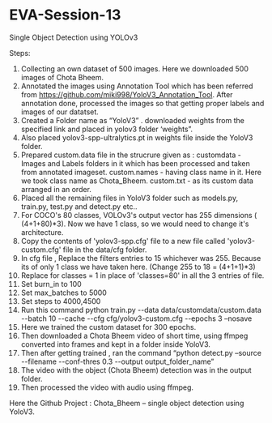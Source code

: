 # EVA-Session-13

Single Object Detection using YOLOv3

Steps: 
1.	Collecting an own dataset of 500 images. Here we downloaded 500 images of Chota Bheem.
2.	Annotated the images using Annotation Tool which has been referred from https://github.com/miki998/YoloV3_Annotation_Tool. After annotation done, processed the images so that getting proper labels and images of our datatset.
3.	Created a Folder name as “YoloV3” . downloaded weights from the specified link and placed in yolov3 folder ‘weights”. 
4.	Also placed yolov3-spp-ultralytics.pt in weights file inside the YoloV3 folder.
5.	Prepared custom.data file in the strucrure given as :
customdata - Images and Labels folders in it which has been processed and taken from annotated imageset.
custom.names - having class name in it. Here we took class name as Chota_Bheem.
custom.txt - as its custom data arranged in an order.
6.	Placed all the remaining files in YoloV3 folder such as models.py, train.py, test.py and detect.py etc..
7.	For COCO's 80 classes, VOLOv3's output vector has 255 dimensions ( (4+1+80)*3). Now we have 1 class, so we would need to change it's architecture.
8.	Copy the contents of 'yolov3-spp.cfg' file to a new file called 'yolov3-custom.cfg' file in the data/cfg folder.
9.	In cfg file , Replace the filters entries to 15 whichever was 255. Because its of only 1 class we have taken here. (Change 255 to 18 = (4+1+1)*3)
10.	Replace for classes = 1 in place of 'classes=80' in all the 3 entries of file. 
11.	Set burn_in to 100
12.	Set max_batches to 5000
13.	Set steps to 4000,4500
14.	Run this command python train.py --data data/customdata/custom.data --batch 10 --cache --cfg cfg/yolov3-custom.cfg --epochs 3 –nosave
15.	Here we trained the custom dataset for 300 epochs.
16.	Then downloaded a Chota Bheem video of short time, using ffmpeg converted into frames and kept in a folder inside YoloV3.
17.	Then after getting trained , ran the command
“python detect.py  –source  --filename  --conf-thres 0.3 --output output_folder_name”	
18.	The video with the object (Chota Bheem) detection was in the output folder.
19.	Then processed the video with audio using ffmpeg.

Here the Github Project : Chota_Bheem – single object detection using YoloV3. 


